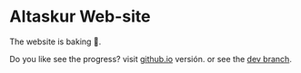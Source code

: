 # Altaskur Web-site

The website is baking 🥯.

Do you like see the progress? visit [github.io](https://altaskur.github.io/) versión.
or see the [dev branch](https://github.com/altaskur/altaskur.github.io/tree/dev).
